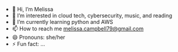 - 👋 Hi, I’m Melissa 
- 👀 I’m interested in cloud tech, cybersecurity, music, and reading
- 🌱 I’m currently learning python and AWS
- 📫 How to reach me melissa.campbell79@gmail.com
- 😄 Pronouns: she/her
- ⚡ Fun fact: ...

<!---
SongOfFools/SongOfFools is a ✨ special ✨ repository because its `README.md` (this file) appears on your GitHub profile.
You can click the Preview link to take a look at your changes.
--->
